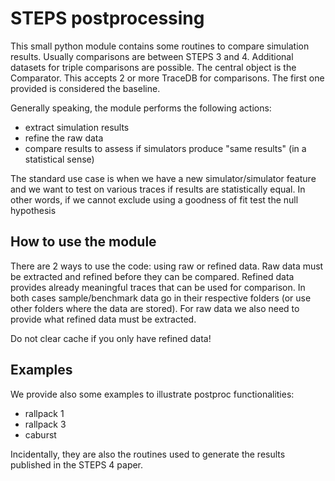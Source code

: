 # STEPS postprocessing

This small python module contains some routines to compare simulation results. Usually comparisons are between STEPS 
3 and 4. Additional datasets for triple comparisons are possible. The central object is the Comparator. This accepts 
2 or more TraceDB for comparisons. The first one provided is considered the baseline.

Generally speaking, the module performs the following actions:

- extract simulation results
- refine the raw data
- compare results to assess if simulators produce "same results" (in a statistical sense)

The standard use case is when we have a new simulator/simulator feature and we want to test on various traces if 
results are statistically equal. In other words, if we cannot exclude using a goodness of fit test the null hypothesis

## How to use the module

There are 2 ways to use the code: using raw or refined data. Raw data must be extracted and refined before they can be 
compared. Refined data provides already meaningful traces that can be used for comparison. In both cases 
sample/benchmark data go in their respective folders (or use other folders where the data are stored). For raw data we 
also need to provide what refined data must be extracted. 

Do not clear cache if you only have refined data! 

## Examples

We provide also some examples to illustrate postproc functionalities:

- rallpack 1
- rallpack 3
- caburst

Incidentally, they are also the routines used to generate the results published in the STEPS 4 paper. 